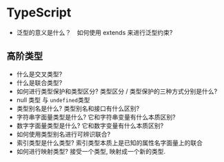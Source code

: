 # TypeScript

- 泛型的意义是什么？　如何使用 extends 来进行泛型约束?

## 高阶类型

- 什么是交叉类型?
- 什么是联合类型?
- 如何进行类型保护和类型区分? 类型区分 / 类型保护的三种方式分别是什么?
- null 类型 与 `undefined`类型
- 类型别名是什么? 类型别名和接口有什么区别?
- 字符串字面量类型是什么? 它和字符串变量有什么本质区别?
- 数字字面量类型是什么? 它和数字变量有什么本质区别?
- 如何使用类型别名进行可辨识联合?
- 索引类型是什么类型?  索引类型本质上是已知的属性名字面量上的联合
- 如何进行映射类型?  接受一个类型, 映射成一个新的类型.



